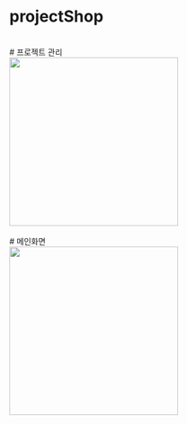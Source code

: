 # projectShop
</br>
# 프로젝트 관리
<div>
<img width="300" src="https://user-images.githubusercontent.com/61183586/84055580-fde2d280-a9ef-11ea-94d7-32e94e18d57b.jpg">
</div>
</br>
# 메인화면
</br>
<div>
<img width="300" src="">
</div>

